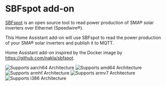 # SBFspot add-on

[SBFspot](https://github.com/SBFspot/SBFspot) is an open source tool to read power production of SMA® solar inverters over Ethernet (Speedwire®).

This Home Assistant add-on will use SBFspot to read the power production of your SMA® solar inverters and publish it to MQTT.

Home Assistant add-on inspired by the Docker image by https://github.com/nakla/sbfspot.

![Supports aarch64 Architecture][aarch64-shield]
![Supports amd64 Architecture][amd64-shield]
![Supports armhf Architecture][armhf-shield]
![Supports armv7 Architecture][armv7-shield]
![Supports i386 Architecture][i386-shield]

[aarch64-shield]: https://img.shields.io/badge/aarch64-yes-green.svg
[amd64-shield]: https://img.shields.io/badge/amd64-yes-green.svg
[armhf-shield]: https://img.shields.io/badge/armhf-yes-green.svg
[armv7-shield]: https://img.shields.io/badge/armv7-yes-green.svg
[i386-shield]: https://img.shields.io/badge/i386-yes-green.svg
